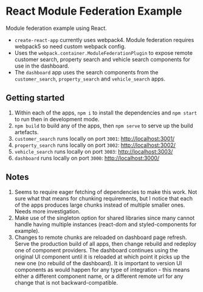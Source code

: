 # React Module Federation Example

Module federation example using React.

* `create-react-app` currently uses webpack4. Module federation requires webpack5 so need custom webpack config.
* Uses the `webpack.container.ModuleFederationPlugin` to expose remote customer search, property search and vehicle search components for use in the dashboard.
* The `dashboard` app uses the search components from the `customer_search`, `property_search` and `vehicle_search` apps.

## Getting started

1. Within each of the apps, `npm i` to install the dependencies and `npm start` to run then in development mode.
1. `npm build` to build any of the apps, then `npm serve` to serve up the build artefacts.
1. `customer_search` runs locally on port `3001`: <http://localhost:3001/>
1. `property_search` runs locally on port `3002`: <http://localhost:3002/>
1. `vehicle_search` runs locally on port `3003`: <http://localhost:3003/>
1. `dashboard` runs locally on port `3000`: <http://localhost:3000/>

## Notes

1. Seems to require eager fetching of dependencies to make this work. Not sure what that means for chunking requirements, but I notice that each of the apps produces large chunks instead of multiple smaller ones. Needs more investigation.
1. Make use of the singleton option for shared libraries since many cannot handle having multiple instances (react-dom and styled-components for example).
1. Changes to remote chunks are reloaded on dashboard page refresh. Serve the production build of all apps, then change rebuild and redeploy one of component providers. The dashboard continues using the original UI component until it is reloaded at which point it picks up the new one (no rebuild of the dashboard). It is important to version UI components as would happen for any type of integration - this means either a different component name, or a different remote url for any change that is not backward-compatible.
